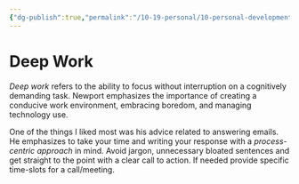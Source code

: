 ```yaml
---
{"dg-publish":true,"permalink":"/10-19-personal/10-personal-development/10-01-books/deep-work/","created":"2024-01-05T08:01:23.571-06:00","updated":"2024-01-07T09:35:31.847-06:00"}
---
```


# Deep Work
*Deep work* refers to the ability to focus without interruption on a cognitively demanding task. Newport emphasizes the importance of creating a conducive work environment, embracing boredom, and managing technology use.

One of the things I liked most was his advice related to answering emails. He emphasizes to take your time and writing your response with a *process-centric approach* in mind. 
Avoid jargon, unnecessary bloated sentences and get straight to the point with a clear call to action. If needed provide specific time-slots for a call/meeting.